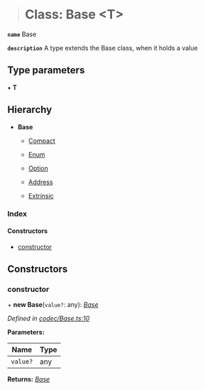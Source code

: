 > # Class: Base <**T**>

**`name`** Base

**`description`** A type extends the Base class, when it holds a value

## Type parameters

▪ **T**

## Hierarchy

* **Base**

  * [Compact](_codec_compact_.compact.md)

  * [Enum](_codec_enumtype_.enum.md)

  * [Option](_codec_option_.option.md)

  * [Address](_primitive_address_.address.md)

  * [Extrinsic](_type_extrinsic_.extrinsic.md)

### Index

#### Constructors

* [constructor](_codec_base_.base.md#constructor)

## Constructors

###  constructor

\+ **new Base**(`value?`: any): *[Base](_codec_base_.base.md)*

*Defined in [codec/Base.ts:10](https://github.com/polkadot-js/api/blob/0196829/packages/types/src/codec/Base.ts#L10)*

**Parameters:**

Name | Type |
------ | ------ |
`value?` | any |

**Returns:** *[Base](_codec_base_.base.md)*